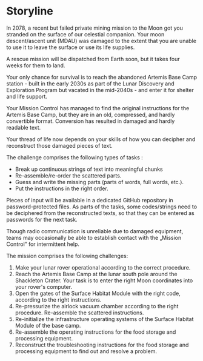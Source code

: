 # Storyline

In 2078, a recent but failed private mining mission to the Moon got you stranded on the surface of our celestial companion. Your moon descent/ascent unit (MDAU) was damaged to the extent that you are unable to use it to leave the surface or use its life supplies.

A rescue mission will be dispatched from Earth soon, but it takes four weeks for them to land.

Your only chance for survival is to reach the abandoned Artemis Base Camp station - built in the early 2030s as part of the Lunar Discovery and Exploration Program but vacated in the mid-2040s - and enter it for shelter and life support.

Your Mission Control has managed to find the original instructions for the Artemis Base Camp, but they are in an old, compressed, and hardly convertible format. Conversion has resulted in damaged and hardly readable text. 

Your thread of life now depends on your skills of how you can decipher and reconstruct those damaged pieces of text.

The challenge comprises the following types of tasks :

* Break up continuous strings of text into meaningful chunks
* Re-assemble/re-order the scattered parts.
* Guess and write the missing parts (parts of words, full words, etc.).
* Put the instructions in the right order.

Pieces of input will be available in a dedicated GitHub repository in password-protected files. As parts of the tasks, some codes/strings need to be deciphered from the reconstructed texts, so that they can be entered as passwords for the next task.

Though radio communication is unreliable due to damaged equipment, teams may occasionally be able to establish contact with the „Mission Control” for intermittent help.

The mission comprises the following challenges:

1. Make your lunar rover operational according to the correct procedure.
2. Reach the Artemis Base Camp at the lunar south pole around the Shackleton Crater.
   Your task is to enter the right Moon coordinates into your rover's computer.
3. Open the gates of the Surface Habitat Module with the right code, according to the right instructions.
4. Re-pressurize the airlock vacuum chamber according to the right procedure. Re-assemble the scattered instructions.
5. Re-initialize the infrastructure operating systems of the Surface Habitat Module of the base camp.
6. Re-assemble the operating instructions for the food storage and processing equipment.
7. Reconstruct the troubleshooting  instructions for the food storage and processing equipment to find out and resolve a problem.

